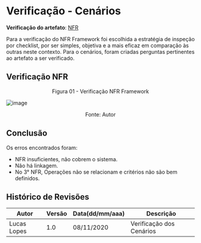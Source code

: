 # Verificação - Cenários
**Verificação do artefato**: [NFR](https://requisitos-de-software.github.io/2020.1-GuardioesdaSaude/modelagem/NFR/)

Para a verificação do NFR Framework foi escolhida a estratégia de inspeção por checklist, por ser simples, objetiva e a mais eficaz em comparação às outras neste contexto.
Para o cenários, foram criadas perguntas pertinentes ao artefato a ser verificado.



## Verificação NFR

<p align='center'>Figura 01 - Verificação NFR Framework </p> 

![image](https://user-images.githubusercontent.com/38164895/98470197-e4260100-21c2-11eb-8a5a-49d3b10f96a5.png)

<p align='center'>Fonte: Autor</p>

## Conclusão

Os erros encontrados foram:

- NFR insuficientes, não cobrem o sistema.
- Não há linkagem.
- No 3° NFR, Operações não se relacionam e critérios não são bem definidos.

## Histórico de Revisões

| Autor | Versão | Data(dd/mm/aaa) | Descrição
|-|-|-|-
|Lucas Lopes | 1.0 | 08/11/2020 | Verificação dos Cenários

